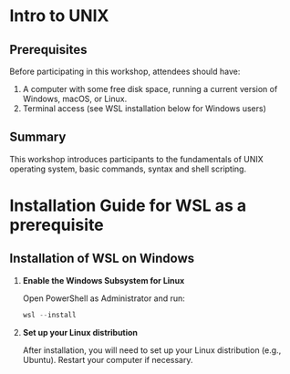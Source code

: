 # Intro to UNIX

## Prerequisites
Before participating in this workshop, attendees should have:

1. A computer with some free disk space, running a current version of Windows, macOS, or Linux.
2. Terminal access (see WSL installation below for Windows users)

## Summary
This workshop introduces participants to the fundamentals of UNIX operating system, basic commands, syntax and shell scripting.

# Installation Guide for WSL as a prerequisite

## Installation of WSL on Windows

1. **Enable the Windows Subsystem for Linux**

   Open PowerShell as Administrator and run:
   ```powershell
   wsl --install
   ```

2. **Set up your Linux distribution**

   After installation, you will need to set up your Linux distribution (e.g., Ubuntu). Restart your computer if necessary.

